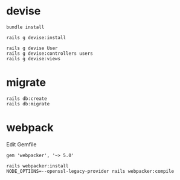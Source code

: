 # devise

```
bundle install
```

```
rails g devise:install

rails g devise User
rails g devise:controllers users
rails g devise:views
```

# migrate

```
rails db:create
rails db:migrate
```

# webpack

Edit Gemfile

```
gem 'webpacker', '~> 5.0'
```

```
rails webpacker:install
NODE_OPTIONS=--openssl-legacy-provider rails webpacker:compile
```

